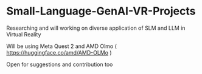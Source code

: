 # Small-Language-GenAI-VR-Projects

Researching and will working on diverse application of SLM and LLM in Virtual Reality 

Will be using Meta Quest 2 and AMD Olmo ( https://huggingface.co/amd/AMD-OLMo )

Open for suggestions and contribution too 
